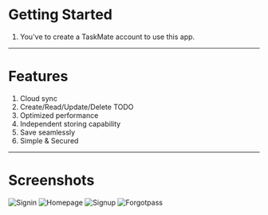 # Getting Started

1) You've to create a TaskMate account to use this app.
----------------------------------------------------------------------------------------------------------------------
# Features

1) Cloud sync
2) Create/Read/Update/Delete TODO
3) Optimized performance
4) Independent storing capability
5) Save seamlessly
6) Simple & Secured
----------------------------------------------------------------------------------------------------------------------
# Screenshots


![Signin](https://github.com/Shuvo1505/CodeClauseInternship_TaskMate/assets/75200261/4591e05e-351a-4219-8fa8-13991964bf6e) ![Homepage](https://github.com/Shuvo1505/CodeClauseInternship_TaskMate/assets/75200261/026bb06a-ea5a-49db-855e-42f280c1fab6) ![Signup](https://github.com/Shuvo1505/CodeClauseInternship_TaskMate/assets/75200261/a47700ce-d7e4-40ac-8e33-58690db79708) ![Forgotpass](https://github.com/Shuvo1505/CodeClauseInternship_TaskMate/assets/75200261/908584be-d3c0-4263-98d8-90810cd0b576)
